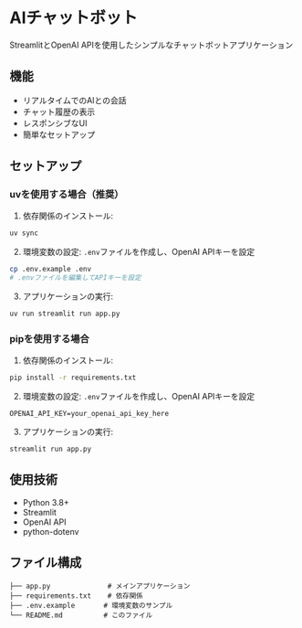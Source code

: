# AIチャットボット

StreamlitとOpenAI APIを使用したシンプルなチャットボットアプリケーション

## 機能

- リアルタイムでのAIとの会話
- チャット履歴の表示
- レスポンシブなUI
- 簡単なセットアップ

## セットアップ

### uvを使用する場合（推奨）

1. 依存関係のインストール:
```bash
uv sync
```

2. 環境変数の設定:
`.env`ファイルを作成し、OpenAI APIキーを設定
```bash
cp .env.example .env
# .envファイルを編集してAPIキーを設定
```

3. アプリケーションの実行:
```bash
uv run streamlit run app.py
```

### pipを使用する場合

1. 依存関係のインストール:
```bash
pip install -r requirements.txt
```

2. 環境変数の設定:
`.env`ファイルを作成し、OpenAI APIキーを設定
```
OPENAI_API_KEY=your_openai_api_key_here
```

3. アプリケーションの実行:
```bash
streamlit run app.py
```

## 使用技術

- Python 3.8+
- Streamlit
- OpenAI API
- python-dotenv

## ファイル構成

```
├── app.py              # メインアプリケーション
├── requirements.txt    # 依存関係
├── .env.example       # 環境変数のサンプル
└── README.md          # このファイル
```